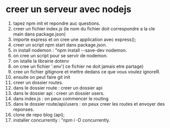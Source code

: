 # creer un serveur avec nodejs

1. tapez npm init et repondre auc questions.
2. creer un fichier index.js (le nom du fichier doit correspondre a la cle main dans package.json)
3. importe express et on cree une application avec express();
4. creer un script npm start dans package.json.
5. in install nodemon : "npm install --save-dev nodemon.
6. on cree un script pour se servir de nodemon.
7. on istalle la librairie dotenv
8. on cree un fichier '.env'( ce fichier ne doit jamais etre partage)
9. cree un fichier gitignore et mettre dedans ce que vous voulez ignoreR.
10. ensuite on peut faire git init
11. creer un dossier routes.
12. dans le dossier route : creer un dossier api
13.  dans le dossier api : creer un dossier users.
14. dans index.js : on peux commencer le routing
15. dans le dossier route/api/users : on peux creer les routes et envoyer des reponses.
16. clone de repo blog (api);
17. installer concurrently : "npm i -D concurrently.
